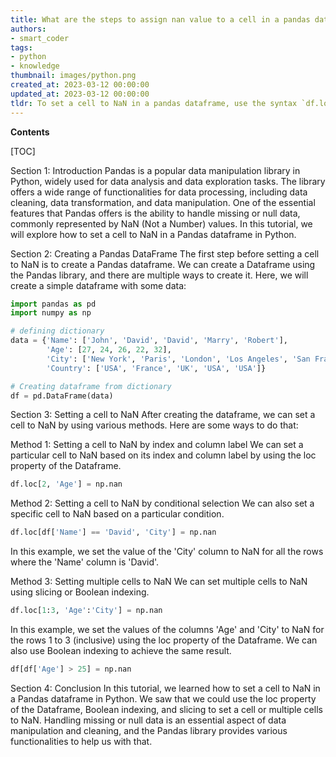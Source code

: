 ```yaml
---
title: What are the steps to assign nan value to a cell in a pandas dataframe?
authors:
- smart_coder
tags:
- python
- knowledge
thumbnail: images/python.png
created_at: 2023-03-12 00:00:00
updated_at: 2023-03-12 00:00:00
tldr: To set a cell to NaN in a pandas dataframe, use the syntax `df.loc[row\_index, column\_index] = np.nan`, where `df` is the dataframe, `row\_index` is the index of the row, `column\_index` is the index of the column, and `np.nan` is the NaN value from the NumPy library.
---
```


**Contents**

[TOC]

Section 1: Introduction
Pandas is a popular data manipulation library in Python, widely used for data analysis and data exploration tasks. The library offers a wide range of functionalities for data processing, including data cleaning, data transformation, and data manipulation. One of the essential features that Pandas offers is the ability to handle missing or null data, commonly represented by NaN (Not a Number) values. In this tutorial, we will explore how to set a cell to NaN in a Pandas dataframe in Python.

Section 2: Creating a Pandas DataFrame
The first step before setting a cell to NaN is to create a Pandas dataframe. We can create a Dataframe using the Pandas library, and there are multiple ways to create it. Here, we will create a simple dataframe with some data:

```python
import pandas as pd
import numpy as np

# defining dictionary
data = {'Name': ['John', 'David', 'David', 'Marry', 'Robert'],
        'Age': [27, 24, 26, 22, 32],
        'City': ['New York', 'Paris', 'London', 'Los Angeles', 'San Francisco'],
        'Country': ['USA', 'France', 'UK', 'USA', 'USA']}

# Creating dataframe from dictionary
df = pd.DataFrame(data)
```


Section 3: Setting a cell to NaN
After creating the dataframe, we can set a cell to NaN by using various methods. Here are some ways to do that:

Method 1: Setting a cell to NaN by index and column label
We can set a particular cell to NaN based on its index and column label by using the loc property of the Dataframe.

```python
df.loc[2, 'Age'] = np.nan
```


Method 2: Setting a cell to NaN by conditional selection
We can also set a specific cell to NaN based on a particular condition.

```python
df.loc[df['Name'] == 'David', 'City'] = np.nan
```

In this example, we set the value of the 'City' column to NaN for all the rows where the 'Name' column is 'David'. 

Method 3: Setting multiple cells to NaN
We can set multiple cells to NaN using slicing or Boolean indexing.

``` python
df.loc[1:3, 'Age':'City'] = np.nan
```

In this example, we set the values of the columns 'Age' and 'City' to NaN for the rows 1 to 3 (inclusive) using the loc property of the Dataframe. We can also use Boolean indexing to achieve the same result.

``` python
df[df['Age'] > 25] = np.nan
```


Section 4: Conclusion
In this tutorial, we learned how to set a cell to NaN in a Pandas dataframe in Python. We saw that we could use the loc property of the Dataframe, Boolean indexing, and slicing to set a cell or multiple cells to NaN. Handling missing or null data is an essential aspect of data manipulation and cleaning, and the Pandas library provides various functionalities to help us with that.
